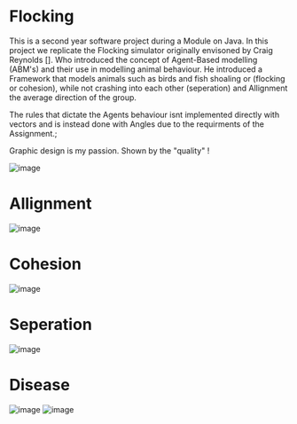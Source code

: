 # Flocking
This is a second year software project during a Module on Java. In this project we replicate the Flocking simulator originally envisoned by Craig Reynolds []. Who introduced the concept of Agent-Based modelling (ABM's) and their use in modelling animal behaviour. He introduced a Framework that models animals such as birds and fish shoaling or (flocking or cohesion), while not crashing into each other (seperation) and Allignment the average direction of the group.

The rules that dictate the Agents behaviour isnt implemented directly with vectors and is instead done with Angles due to the requirments of the Assignment.;


Graphic design is my passion. Shown by the "quality" !

![image](https://github.com/user-attachments/assets/40cbcd3b-4e57-4a2a-b767-cef145e76521)

# Allignment
![image](https://github.com/user-attachments/assets/a1505810-db9b-4d08-b661-880dc7ebf58d)

# Cohesion 
![image](https://github.com/user-attachments/assets/0151fcbd-d409-44a7-a7af-abf1273473cc)

# Seperation
![image](https://github.com/user-attachments/assets/bfac981e-0a82-4e87-8376-d03f0c2ee44d)

# Disease
![image](https://github.com/user-attachments/assets/b485df5f-b535-4ac0-b199-672ce08f4825)
![image](https://github.com/user-attachments/assets/0ddc1146-535a-4c58-829e-49b71c8286c5)

